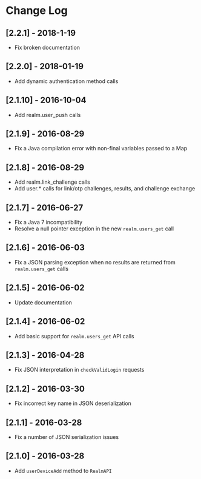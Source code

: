 # Change Log

## [2.2.1] - 2018-1-19

- Fix broken documentation

## [2.2.0] - 2018-01-19

- Add dynamic authentication method calls

## [2.1.10] - 2016-10-04

- Add realm.user_push calls

## [2.1.9] - 2016-08-29

- Fix a Java compilation error with non-final variables passed to a Map

## [2.1.8] - 2016-08-29

- Add realm.link_challenge calls
- Add user.* calls for link/otp challenges, results, and challenge exchange

## [2.1.7] - 2016-06-27

- Fix a Java 7 incompatibility
- Resolve a null pointer exception in the new `realm.users_get` call

## [2.1.6] - 2016-06-03

- Fix a JSON parsing exception when no results are returned from `realm.users_get` calls

## [2.1.5] - 2016-06-02

- Update documentation

## [2.1.4] - 2016-06-02

- Add basic support for `realm.users_get` API calls

## [2.1.3] - 2016-04-28

- Fix JSON interpretation in `checkValidLogin` requests

## [2.1.2] - 2016-03-30

- Fix incorrect key name in JSON deserialization

## [2.1.1] - 2016-03-28

- Fix a number of JSON serialization issues

## [2.1.0] - 2016-03-28

- Add `userDeviceAdd` method to `RealmAPI`

